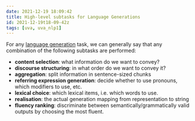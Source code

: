 ```yaml
---
date: 2021-12-19 18:09:42
title: High-level subtasks for Language Generations
id: 2021-12-19t18-09-42z
tags: [uva, uva_nlp1]
---
```


For any [language generation](./2021-12-19t18-09-02z.md) task, we can generally
say that any combination of the following subtasks are performed:

- **content selection**: what information do we want to convey?
- **discourse structuring**: in what order do we want to convey it?
- **aggregation**: split information in sentence-sized chunks
- **referring expression generation**: decide whether to use pronouns, which
  modifiers to use, etc.
- **lexical choice**: which lexical items, i.e. which words to use.
- **realisation**: the actual generation mapping from representation to string
- **fluency ranking**: discriminate between semantically/grammatically valid
  outputs by choosing the most fluent.
